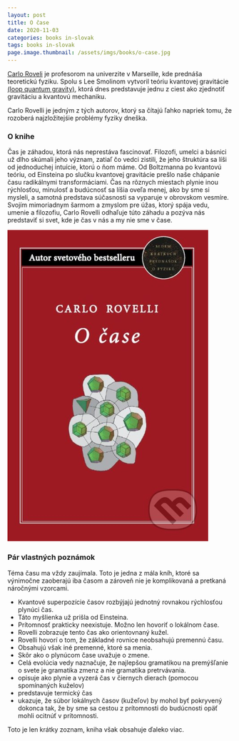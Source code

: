 ```yaml
---
layout: post
title: O čase
date: 2020-11-03
categories: books in-slovak
tags: books in-slovak
page.image.thumbnail: /assets/imgs/books/o-case.jpg
---
```


[Carlo Roveli](http://www.cpt.univ-mrs.fr/~rovelli/)
je profesorom na univerzite v Marseille, kde prednáša teoretickú fyziku. Spolu s Lee Smolinom vytvoril
teóriu kvantovej gravitácie [(loop quantum gravity)](https://en.wikipedia.org/wiki/Loop_quantum_gravity), ktorá dnes predstavuje jednu z ciest ako zjednotiť gravitáciu a kvantovú mechaniku.

Carlo Rovelli je jedným z tých autorov, ktorý sa čítajú ľahko napriek tomu, že rozoberá najzložitejśie problémy
fyziky dneška.


### O knihe

Čas je záhadou, ktorá nás neprestáva fascinovať. Filozofi, umelci a básnici už dlho skúmali jeho význam, 
zatiaľ čo vedci zistili, že jeho štruktúra sa líši od jednoduchej intuície, ktorú o ňom máme. 
Od Boltzmanna po kvantovú teóriu, od Einsteina po slučku kvantovej gravitácie prešlo naše chápanie 
času radikálnymi transformáciami. Čas na rôznych miestach plynie inou rýchlosťou, minulosť a budúcnosť
 sa líšia oveľa menej, ako by sme si mysleli, a samotná predstava súčasnosti sa vyparuje v obrovskom
 vesmíre. Svojím mimoriadnym šarmom a zmyslom pre úžas, ktorý spája vedu, umenie a filozofiu, 
 Carlo Rovelli odhaľuje túto záhadu a pozýva nás predstaviť si svet, kde je čas v nás a my nie 
 sme v čase.

 [![O case](/assets/imgs/books/o-case.jpg)](https://www.martinus.sk/?uItem=275882&z=JZKXBM&utm_source=z%3DJZKXBM&utm_medium=url&utm_campaign=partner)
 
### Pár vlastných poznámok

Téma času ma vždy zaujímala. Toto je jedna z mála kníh, ktoré sa výnimočne zaoberajú iba časom a zároveň nie je komplikovaná a pretkaná náročnými vzorcami.

- Kvantové superpozície časov rozbýjajú jednotný rovnakou rýchlosťou plynúci čas.
- Táto myšlienka už prišla od Einsteina.
- Prítomnosť prakticky neexistuje. Možno len hovoriť o lokálnom čase.
- Rovelli zobrazuje tento čas ako orientovnaný kužel.
- Rovelli hovorí o tom, že základné rovnice neobsahujú premennú času.
- Obsahujú však iné premenné, ktoré sa menia.
- Skôr ako o plynúcom čase uvažuje o zmene.
- Celá evolúcia vedy naznačuje, že najlepšou gramatikou na premýšľanie o svete je gramatika zmenz a nie gramatika pretrvávania.
- opisuje ako plynie a vyzerá čas v čiernych dierach (pomocou spomínaných kuželov)
- predstavuje termický čas
- ukazuje, že súbor lokálnych časov (kužeľov) by mohol byť pokryvený dokonca tak, že by sme sa cestou z prítomnosti do budúcnosti opäť mohli ocitnúť v prítomnosti.


Toto je len krátky zoznam, kniha však obsahuje ďaleko viac. 

<script type="text/javascript" src="//partner.mrtns.eu/banners/banner.js?type=banner&brand_id=1&uItem=275882&size=full&show_price=1&color=white&z=JZKXBM"></script>
